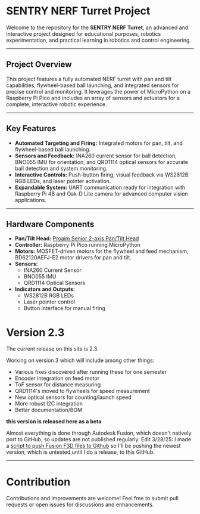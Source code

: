 # SENTRY NERF Turret Project

Welcome to the repository for the **SENTRY NERF Turret**, an advanced and interactive project designed for educational purposes, robotics experimentation, and practical learning in robotics and control engineering.

---

## Project Overview

This project features a fully automated NERF turret with pan and tilt capabilities, flywheel-based ball launching, and integrated sensors for precise control and monitoring. It leverages the power of MicroPython on a Raspberry Pi Pico and includes an array of sensors and actuators for a complete, interactive robotic experience.

---

## Key Features

- **Automated Targeting and Firing:** Integrated motors for pan, tilt, and flywheel-based ball launching.
- **Sensors and Feedback:** INA260 current sensor for ball detection, BNO055 IMU for orientation, and QRD1114 optical sensors for accurate ball detection and system monitoring.
- **Interactive Controls:** Push-button firing, visual feedback via WS2812B RGB LEDs, and laser pointer activation.
- **Expandable System:** UART communication ready for integration with Raspberry Pi 4B and Oak-D Lite camera for advanced computer vision applications.

---

## Hardware Components

- **Pan/Tilt Head:** [Proaim Senior 2-axis Pan/Tilt Head](https://www.bhphotovideo.com/c/product/1555779-REG/)
- **Controller:** Raspberry Pi Pico running MicroPython
- **Motors:** MOSFET-driven motors for the flywheel and feed mechanism, BD62120AEFJ-E2 motor drivers for pan and tilt.
- **Sensors:**
  - INA260 Current Sensor
  - BNO055 IMU
  - QRD1114 Optical Sensors
- **Indicators and Outputs:**
  - WS2812B RGB LEDs
  - Laser pointer control
  - Button interface for manual firing

# Version 2.3
The current release on this site is 2.3.

Working on version 3 which will include among other things:
- Various fixes discovered after running these for one semester
- Encoder integration on feed motor
- ToF sensor for distance measuring
- QRD1114's moved to flywheels for speed measurement
- New optical sensors for counting/launch speed
- More robust I2C integration
- Better documentation/BOM

**this version is released here as a beta**

Almost everything is done through Autodesk Fusion, which doesn't natively port to GitHub, so updates are not published regularly.
Edit 3/28/25: I made a [script to push Fusion F3D files to Github](https://github.com/zcohenld/FusionToGitHub) so I'll be pushing the newest version, which is untested until I do a release, to this GitHub.


---
# Contribution

Contributions and improvements are welcome! Feel free to submit pull requests or open issues for discussions and enhancements.
